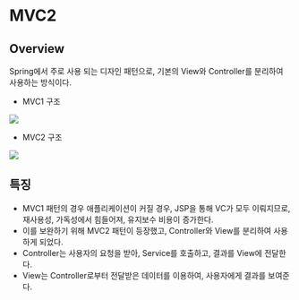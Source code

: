 # MVC2

## Overview
Spring에서 주로 사용 되는 디자인 패턴으로, 기본의 View와 Controller를 분리하여 사용하는 방식이다.

- MVC1 구조

![](design-mvc1.png)

- MVC2 구조

![](design-mvc2.png)

## 특징
- MVC1 패턴의 경우 애플리케이션이 커질 경우, JSP을 통해 VC가 모두 이뤄지므로, 재사용성, 가독성에서 힘들어져, 유지보수 비용이 증가한다.
- 이를 보완하기 위해 MVC2 패턴이 등장했고, Controller와 View를 분리하여 사용하게 되었다.
- Controller는 사용자의 요청을 받아, Service를 호출하고, 결과를 View에 전달한다.
- View는 Controller로부터 전달받은 데이터를 이용하여, 사용자에게 결과를 보여준다.